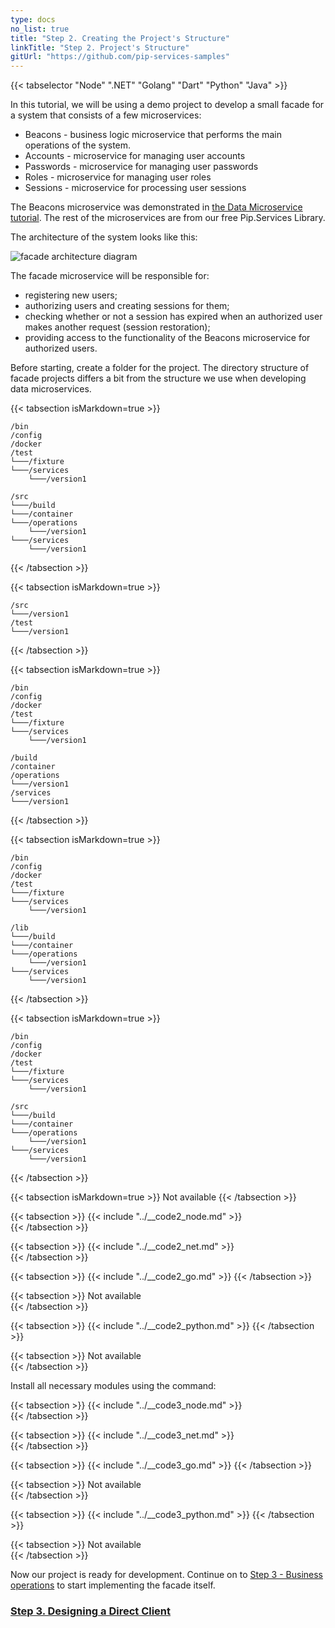 ```yaml
---
type: docs
no_list: true
title: "Step 2. Creating the Project's Structure"
linkTitle: "Step 2. Project's Structure" 
gitUrl: "https://github.com/pip-services-samples"
---
```


{{< tabselector "Node" ".NET" "Golang" "Dart" "Python" "Java" >}}

In this tutorial, we will be using a demo project to develop a small facade for a system that consists of a few microservices:

- Beacons - business logic microservice that performs the main operations of the system.
- Accounts - microservice for managing user accounts
- Passwords - microservice for managing user passwords
- Roles - microservice for managing user roles
- Sessions - microservice for processing user sessions

The Beacons microservice was demonstrated in [the Data Microservice tutorial](../../data_microservice). The rest of the microservices are from our free Pip.Services Library.


The architecture of the system looks like this:

![facade architecture diagram](/images/tutorials/microservice_facade/facade_architecture_diagram1.svg)

The facade microservice will be responsible for:

- registering new users;
- authorizing users and creating sessions for them;
- checking whether or not a session has expired when an authorized user makes another request (session restoration);
- providing access to the functionality of the Beacons microservice for authorized users.

Before starting, create a folder for the project. The directory structure of facade projects differs a bit from the structure we use when developing data microservices.

{{< tabsection isMarkdown=true >}}

```
/bin
/config
/docker
/test
└───/fixture
└───/services
    └───/version1

/src
└───/build
└───/container
└───/operations
    └───/version1
└───/services
    └───/version1
```
{{< /tabsection >}}

{{< tabsection isMarkdown=true >}}
```
/src
└───/version1
/test
└───/version1
```
{{< /tabsection >}}

{{< tabsection isMarkdown=true >}}

```
/bin
/config
/docker
/test
└───/fixture
└───/services
    └───/version1

/build
/container
/operations
└───/version1
/services
└───/version1
```
{{< /tabsection >}}

{{< tabsection isMarkdown=true >}}

```
/bin
/config
/docker
/test
└───/fixture
└───/services
    └───/version1

/lib
└───/build
└───/container
└───/operations
    └───/version1
└───/services
    └───/version1
```
{{< /tabsection >}}

{{< tabsection isMarkdown=true >}}

```
/bin
/config
/docker
/test
└───/fixture
└───/services
    └───/version1

/src
└───/build
└───/container
└───/operations
    └───/version1
└───/services
    └───/version1
```
{{< /tabsection >}}

{{< tabsection isMarkdown=true >}}
Not available
{{< /tabsection >}}



{{< tabsection >}}
  {{< include "../__code2_node.md" >}}  
{{< /tabsection >}}

{{< tabsection >}}
  {{< include "../__code2_net.md" >}}    
{{< /tabsection >}}

{{< tabsection >}}
  {{< include "../__code2_go.md" >}}
{{< /tabsection >}}

{{< tabsection >}}
  Not available   
{{< /tabsection >}}

{{< tabsection >}}
  {{< include "../__code2_python.md" >}}
{{< /tabsection >}}

{{< tabsection >}}
  Not available  
{{< /tabsection >}}

Install all necessary modules using the command:

{{< tabsection >}}
  {{< include "../__code3_node.md" >}}  
{{< /tabsection >}}

{{< tabsection >}}
  {{< include "../__code3_net.md" >}}    
{{< /tabsection >}}

{{< tabsection >}}
  {{< include "../__code3_go.md" >}}
{{< /tabsection >}}

{{< tabsection >}}
  Not available   
{{< /tabsection >}}

{{< tabsection >}}
  {{< include "../__code3_python.md" >}}
{{< /tabsection >}}

{{< tabsection >}}
  Not available  
{{< /tabsection >}}

Now our project is ready for development. Continue on to [Step 3 - Business operations](../step2) to start implementing the facade itself.


<span class="hide-title-link">

### [Step 3. Designing a Direct Client](../step2)

</span>
